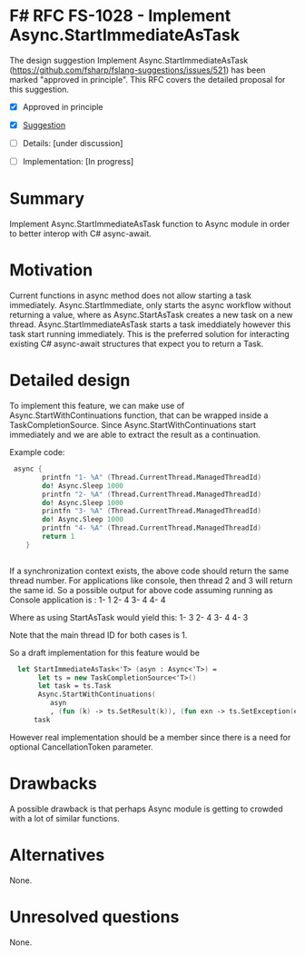 # F# RFC FS-1028 - Implement Async.StartImmediateAsTask

The design suggestion Implement Async.StartImmediateAsTask (https://github.com/fsharp/fslang-suggestions/issues/521) has been marked "approved in principle".
This RFC covers the detailed proposal for this suggestion.

* [x] Approved in principle
* [x] [Suggestion](https://github.com/fsharp/fslang-suggestions/issues/521)
* [ ] Details: [under discussion]
* [ ] Implementation: [In progress]


# Summary
[summary]: #summary
Implement Async.StartImmediateAsTask function to Async module in order to better interop with C# async-await. 

# Motivation
[motivation]: #motivation

Current functions in async method does not allow starting a task immediately. Async.StartImmediate, only starts the async workflow without returning a value,
where as Async.StartAsTask creates a new task on a new thread. Async.StartImmediateAsTask starts a task imeddiately however this task start running immediately.
This is the preferred solution for interacting existing C# async-await structures that expect you to return a Task.

# Detailed design
[design]: #detailed-design

To implement this feature, we can make use of Async.StartWithContinuations function, that can be wrapped inside a TaskCompletionSource.
Since Async.StartWithContinuations start immediately and we are able to extract the result as a continuation.

Example code:

```fsharp
 async {
        printfn "1- %A" (Thread.CurrentThread.ManagedThreadId)
        do! Async.Sleep 1000
        printfn "2- %A" (Thread.CurrentThread.ManagedThreadId)
        do! Async.Sleep 1000
        printfn "3- %A" (Thread.CurrentThread.ManagedThreadId)
        do! Async.Sleep 1000
        printfn "4- %A" (Thread.CurrentThread.ManagedThreadId)
        return 1
    }
 

```
If a synchronization context exists, the above code should return the same thread number. For applications like console, then thread 2 and 3 will return the same id. 
So a possible output for above code assuming running as Console application is :
1- 1
2- 4
3- 4
4- 4

Where as using StartAsTask would yield this:
1- 3
2- 4
3- 4
4- 3

Note that the main thread ID for both cases is 1.

So a draft implementation for this feature would be 

```fsharp
  let StartImmediateAsTask<'T> (asyn : Async<'T>) =
       let ts = new TaskCompletionSource<'T>()
       let task = ts.Task
       Async.StartWithContinuations(
          asyn
          , (fun (k) -> ts.SetResult(k)), (fun exn -> ts.SetException(exn)), fun exn -> ts.SetCanceled())
      task
```

However real implementation should be a member since there is a need for optional CancellationToken parameter.

# Drawbacks
[drawbacks]: #drawbacks

A possible drawback is that perhaps Async module is getting to crowded with a lot of similar functions.

# Alternatives
[alternatives]: #alternatives

None.

# Unresolved questions
[unresolved]: #unresolved-questions

None.
